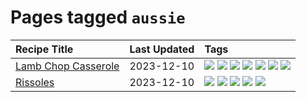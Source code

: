 # Pages tagged `aussie`

|Recipe Title|Last Updated|Tags
|:---|:---|:---|
|[Lamb Chop Casserole](../recipes/lambchopcasserole.md)|2023-12-10|[![](https://img.shields.io/badge/tag-aussie-32f6f2)](../tags/aussie.md) [![](https://img.shields.io/badge/tag-baked-208450)](../tags/baked.md) [![](https://img.shields.io/badge/tag-battered-4d8aaa)](../tags/battered.md) [![](https://img.shields.io/badge/tag-casserole-6984a1)](../tags/casserole.md) [![](https://img.shields.io/badge/tag-family-d4602a)](../tags/family.md) [![](https://img.shields.io/badge/tag-fried-427cd)](../tags/fried.md) [![](https://img.shields.io/badge/tag-lamb-2b6571)](../tags/lamb.md)|
|[Rissoles](../recipes/rissoles.md)|2023-12-10|[![](https://img.shields.io/badge/tag-aussie-32f6f2)](../tags/aussie.md) [![](https://img.shields.io/badge/tag-beef-91514)](../tags/beef.md) [![](https://img.shields.io/badge/tag-easy-e5c1d4)](../tags/easy.md) [![](https://img.shields.io/badge/tag-family-d4602a)](../tags/family.md) [![](https://img.shields.io/badge/tag-fried-427cd)](../tags/fried.md)|